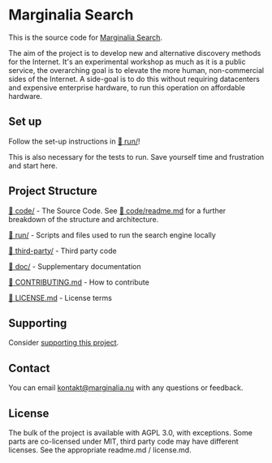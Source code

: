 # Marginalia Search

This is the source code for [Marginalia Search](https://search.marginalia.nu). 

The aim of the project is to develop new and alternative discovery methods for the Internet. 
It's an experimental workshop as much as it is a public service, the overarching goal is to
elevate the more human, non-commercial sides of the Internet. A side-goal is to do this without
requiring datacenters and expensive enterprise hardware, to run this operation on affordable hardware.

## Set up

Follow the set-up instructions in [📁 run/](run/)!

This is also necessary for the tests to run. Save yourself time and frustration and start here. 

## Project Structure

[📁 code/](code/) - The Source Code. See [📄 code/readme.md](code/readme.md) for a further breakdown of the structure and architecture.

[📁 run/](run/) - Scripts and files used to run the search engine locally

[📁 third-party/](third-party/) - Third party code

[📁 doc/](doc/) - Supplementary documentation

[📄 CONTRIBUTING.md](CONTRIBUTING.md) - How to contribute

[📄 LICENSE.md](LICENSE.md) - License terms

## Supporting

Consider [supporting this project](https://memex.marginalia.nu/projects/edge/supporting.gmi).

## Contact

You can email <kontakt@marginalia.nu> with any questions or feedback.

## License

The bulk of the project is available with AGPL 3.0, with exceptions. Some parts are co-licensed under MIT, 
third party code may have different licenses. See the appropriate readme.md / license.md.
